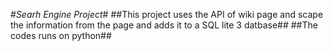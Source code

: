 #*Searh Engine Project*#
##This project uses the API of wiki page and scape the information from the page and adds it to a SQL lite 3 datbase##
##The codes runs on python##
